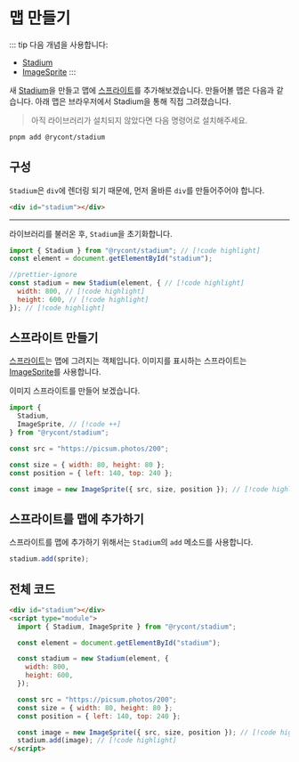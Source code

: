 # 맵 만들기

::: tip 다음 개념을 사용합니다:

- [Stadium](/API/classes/Stadium)
- [ImageSprite](/API/classes/ImageSprite)
  :::

새 [Stadium](/API/classes/Stadium)을 만들고 맵에 [스프라이트](/API/classes/Sprite)를 추가해보겠습니다. 만들어볼 맵은 다음과 같습니다. 아래 맵은 브라우저에서 Stadium을 통해 직접 그려졌습니다.

<div ref="el" />

> 아직 라이브러리가 설치되지 않았다면 다음 명령어로 설치해주세요.

```bash
pnpm add @rycont/stadium
```

## 구성

`Stadium`은 `div`에 렌더링 되기 때문에, 먼저 올바른 `div`를 만들어주어야 합니다.

```html
<div id="stadium"></div>
```

---

라이브러리를 불러온 후, `Stadium`을 초기화합니다.

```js
import { Stadium } from "@rycont/stadium"; // [!code highlight]
const element = document.getElementById("stadium");

//prettier-ignore
const stadium = new Stadium(element, { // [!code highlight]
  width: 800, // [!code highlight]
  height: 600, // [!code highlight]
}); // [!code highlight]
```

## 스프라이트 만들기

[스프라이트](/API/classes/Sprite)는 맵에 그려지는 객체입니다. 이미지를 표시하는 스프라이트는 [ImageSprite](/API/classes/ImageSprite)를 사용합니다.

이미지 스프라이트를 만들어 보겠습니다.

```js
import {
  Stadium,
  ImageSprite, // [!code ++]
} from "@rycont/stadium";

const src = "https://picsum.photos/200";

const size = { width: 80, height: 80 };
const position = { left: 140, top: 240 };

const image = new ImageSprite({ src, size, position }); // [!code highlight]
```

## 스프라이트를 맵에 추가하기

스프라이트를 맵에 추가하기 위해서는 `Stadium`의 `add` 메소드를 사용합니다.

```js
stadium.add(sprite);
```

## 전체 코드

```html
<div id="stadium"></div>
<script type="module">
  import { Stadium, ImageSprite } from "@rycont/stadium";

  const element = document.getElementById("stadium");

  const stadium = new Stadium(element, {
    width: 800,
    height: 600,
  });

  const src = "https://picsum.photos/200";
  const size = { width: 80, height: 80 };
  const position = { left: 140, top: 240 };

  const image = new ImageSprite({ src, size, position }); // [!code highlight]
  stadium.add(image); // [!code highlight]
</script>
```

<script setup>
    import { ref, onMounted } from 'vue'
    import {
        Stadium,
        SensorLine,
        ImageSprite,
        MoveableSprite,
        Animate,
        DetectLineCrossing,
    } from "../lib/main.ts";
    const el = ref(null)

    onMounted(() => {
        const stadium = new Stadium(el.value, {
            width: 800,
            height: 600,
        });

        const src = "https://picsum.photos/200";

        const size = {
            width: 80,
            height: 80,
        };

        const position = {
            left: 140,
            top: 240,
        };

        const image = new ImageSprite({ src, size, position });

        stadium.add(image);

        el.value.style.setProperty("border", "1px solid black");
    })
</script>
